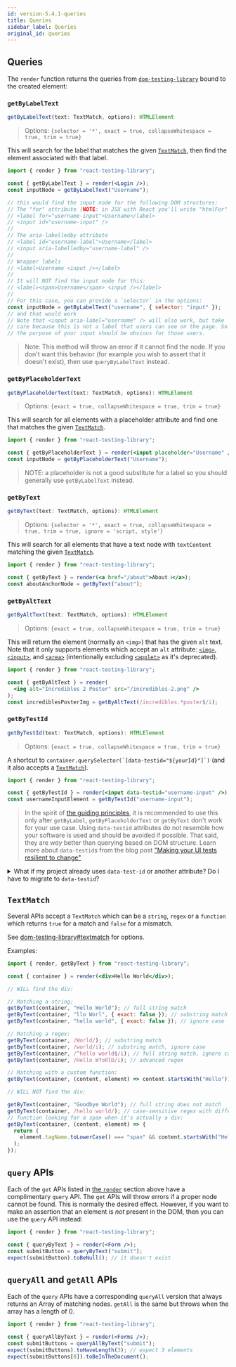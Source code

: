 ```yaml
---
id: version-5.4.1-queries
title: Queries
sidebar_label: Queries
original_id: queries
---
```


## Queries

The `render` function returns the queries from
[`dom-testing-library`](https://github.com/kentcdodds/dom-testing-library) bound to the created element:

### `getByLabelText`

```typescript
getByLabelText(text: TextMatch, options): HTMLElement
```

> Options:
> `{selector = '*', exact = true, collapseWhitespace = true, trim = true}`

This will search for the label that matches the given [`TextMatch`](#textmatch),
then find the element associated with that label.

```jsx
import { render } from "react-testing-library";

const { getByLabelText } = render(<Login />);
const inputNode = getByLabelText("Username");

// this would find the input node for the following DOM structures:
// The "for" attribute (NOTE: in JSX with React you'll write "htmlFor" rather than "for")
// <label for="username-input">Username</label>
// <input id="username-input" />
//
// The aria-labelledby attribute
// <label id="username-label">Username</label>
// <input aria-labelledby="username-label" />
//
// Wrapper labels
// <label>Username <input /></label>
//
// It will NOT find the input node for this:
// <label><span>Username</span> <input /></label>
//
// For this case, you can provide a `selector` in the options:
const inputNode = getByLabelText("username", { selector: "input" });
// and that would work
// Note that <input aria-label="username" /> will also work, but take
// care because this is not a label that users can see on the page. So
// the purpose of your input should be obvious for those users.
```

> Note: This method will throw an error if it cannot find the node. If you don't
> want this behavior (for example you wish to assert that it doesn't exist),
> then use `queryByLabelText` instead.

### `getByPlaceholderText`

```typescript
getByPlaceholderText(text: TextMatch, options): HTMLElement
```

> Options: `{exact = true, collapseWhitespace = true, trim = true}`

This will search for all elements with a placeholder attribute and find one that
matches the given [`TextMatch`](#textmatch).

```jsx
import { render } from "react-testing-library";

const { getByPlaceholderText } = render(<input placeholder="Username" />);
const inputNode = getByPlaceholderText("Username");
```

> NOTE: a placeholder is not a good substitute for a label so you should
> generally use `getByLabelText` instead.

### `getByText`

```typescript
getByText(text: TextMatch, options): HTMLElement
```

> Options:
> `{selector = '*', exact = true, collapseWhitespace = true, trim = true, ignore = 'script, style'}`

This will search for all elements that have a text node with `textContent`
matching the given [`TextMatch`](#textmatch).

```jsx
import { render } from "react-testing-library";

const { getByText } = render(<a href="/about">About ℹ️</a>);
const aboutAnchorNode = getByText("about");
```

### `getByAltText`

```typescript
getByAltText(text: TextMatch, options): HTMLElement
```

> Options: `{exact = true, collapseWhitespace = true, trim = true}`

This will return the element (normally an `<img>`) that has the given `alt`
text. Note that it only supports elements which accept an `alt` attribute:
[`<img>`](https://developer.mozilla.org/en-US/docs/Web/HTML/Element/img),
[`<input>`](https://developer.mozilla.org/en-US/docs/Web/HTML/Element/input),
and [`<area>`](https://developer.mozilla.org/en-US/docs/Web/HTML/Element/area)
(intentionally excluding
[`<applet>`](https://developer.mozilla.org/en-US/docs/Web/HTML/Element/applet)
as it's deprecated).

```jsx
import { render } from "react-testing-library";

const { getByAltText } = render(
  <img alt="Incredibles 2 Poster" src="/incredibles-2.png" />
);
const incrediblesPosterImg = getByAltText(/incredibles.*poster$/i);
```

### `getByTestId`

```typescript
getByTestId(text: TextMatch, options): HTMLElement
```

> Options: `{exact = true, collapseWhitespace = true, trim = true}`

A shortcut to `` container.querySelector(`[data-testid="${yourId}"]`) `` (and it
also accepts a [`TextMatch`](#textmatch)).

```jsx
import { render } from "react-testing-library";

const { getByTestId } = render(<input data-testid="username-input" />);
const usernameInputElement = getByTestId("username-input");
```

> In the spirit of [the guiding principles](#guiding-principles), it is
> recommended to use this only after `getByLabel`, `getByPlaceholderText` or
> `getByText` don't work for your use case. Using `data-testid` attributes do
> not resemble how your software is used and should be avoided if possible. That
> said, they are _way_ better than querying based on DOM structure. Learn more
> about `data-testid`s from the blog post ["Making your UI tests resilient to
> change"][data-testid-blog-post]

<details>
  <summary>What if my project already uses <code>data-test-id</code> or another attribute?
  Do I have to migrate to <code>data-testid</code>?
</summary>

If you're starting out with a new codebase, it's recommended that you stick with
<code>data-testid</code>, following the precedent set by
[React Native Web](https://github.com/kentcdodds/react-testing-library/issues/1),
but if you already have a codebase that uses a different attribute for this
purpose, you can use the `configure` function of `dom-testing-library` to change
the attribute that is used. This requires `dom-testing-library` version 3.13:

```jsx
import { configure } from "dom-testing-library";
configure({ testIdAttribute: "data-test-id" });
```

</details>

## `TextMatch`

Several APIs accept a `TextMatch` which can be a `string`, `regex` or a
`function` which returns `true` for a match and `false` for a mismatch.

See [dom-testing-library#textmatch][dom-testing-lib-textmatch] for options.

Examples:

```jsx
import { render, getByText } from "react-testing-library";

const { container } = render(<div>Hello World</div>);

// WILL find the div:

// Matching a string:
getByText(container, "Hello World"); // full string match
getByText(container, "llo Worl", { exact: false }); // substring match
getByText(container, "hello world", { exact: false }); // ignore case

// Matching a regex:
getByText(container, /World/); // substring match
getByText(container, /world/i); // substring match, ignore case
getByText(container, /^hello world$/i); // full string match, ignore case
getByText(container, /Hello W?oRlD/i); // advanced regex

// Matching with a custom function:
getByText(container, (content, element) => content.startsWith("Hello"));

// WILL NOT find the div:

getByText(container, "Goodbye World"); // full string does not match
getByText(container, /hello world/); // case-sensitive regex with different case
// function looking for a span when it's actually a div:
getByText(container, (content, element) => {
  return (
    element.tagName.toLowerCase() === "span" && content.startsWith("Hello")
  );
});
```

## `query` APIs

Each of the `get` APIs listed in [the `render`](#render) section above have a
complimentary `query` API. The `get` APIs will throw errors if a proper node
cannot be found. This is normally the desired effect. However, if you want to
make an assertion that an element is _not_ present in the DOM, then you can use
the `query` API instead:

```jsx
import { render } from "react-testing-library";

const { queryByText } = render(<Form />);
const submitButton = queryByText("submit");
expect(submitButton).toBeNull(); // it doesn't exist
```

## `queryAll` and `getAll` APIs

Each of the `query` APIs have a corresponding `queryAll` version that always
returns an Array of matching nodes. `getAll` is the same but throws when the
array has a length of 0.

```jsx
import { render } from "react-testing-library";

const { queryAllByText } = render(<Forms />);
const submitButtons = queryAllByText("submit");
expect(submitButtons).toHaveLength(3); // expect 3 elements
expect(submitButtons[0]).toBeInTheDocument();
```

<!--
Links:
-->

<!-- prettier-ignore-start -->

[data-testid-blog-post]: https://blog.kentcdodds.com/making-your-ui-tests-resilient-to-change-d37a6ee37269
[dom-testing-lib-textmatch]: https://github.com/kentcdodds/dom-testing-library#textmatch

<!-- prettier-ignore-end -->
